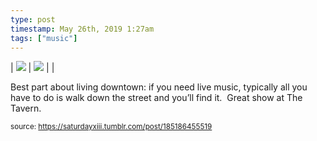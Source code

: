 ```yaml
---
type: post
timestamp: May 26th, 2019 1:27am
tags: ["music"]
---
```


| <img src="https://saturdayxiii.github.io/media/185186455519_0.jpg"/> | <img src="https://saturdayxiii.github.io/media/185186455519_1.jpg"/> |  |

Best part about living downtown: if you need live music, typically all you have to do is walk down the street and you’ll find it.  Great show at The Tavern.
 
  
<small>source: https://saturdayxiii.tumblr.com/post/185186455519</small>